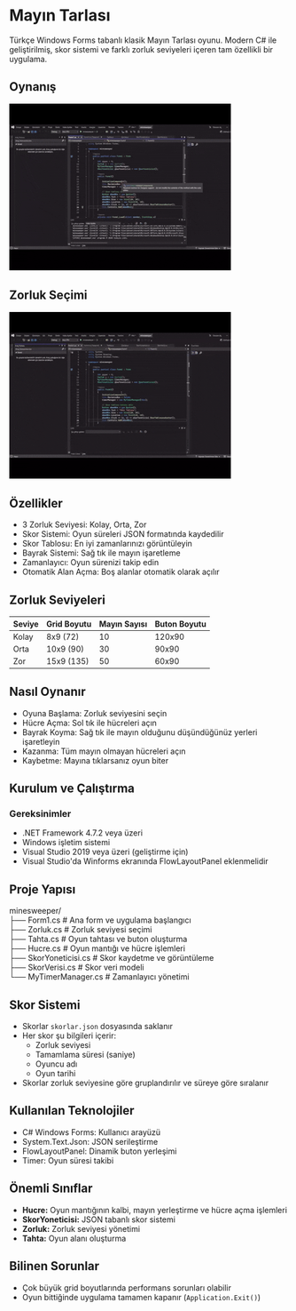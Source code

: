 # Mayın Tarlası

Türkçe Windows Forms tabanlı klasik Mayın Tarlası oyunu. Modern C# ile geliştirilmiş, skor sistemi ve farklı zorluk seviyeleri içeren tam özellikli bir uygulama.

## Oynanış

![Oynanış](gif/video.gif)

## Zorluk Seçimi

![Zorluk Seçimi](gif/video2.gif)

## Özellikler

- 3 Zorluk Seviyesi: Kolay, Orta, Zor
- Skor Sistemi: Oyun süreleri JSON formatında kaydedilir
- Skor Tablosu: En iyi zamanlarınızı görüntüleyin
- Bayrak Sistemi: Sağ tık ile mayın işaretleme
- Zamanlayıcı: Oyun sürenizi takip edin
- Otomatik Alan Açma: Boş alanlar otomatik olarak açılır

## Zorluk Seviyeleri

| Seviye | Grid Boyutu | Mayın Sayısı | Buton Boyutu |
|--------|-------------|--------------|---------------|
| Kolay  | 8x9 (72)     | 10           | 120x90        |
| Orta   | 10x9 (90)    | 30           | 90x90         |
| Zor    | 15x9 (135)   | 50           | 60x90         |

## Nasıl Oynanır

- Oyuna Başlama: Zorluk seviyesini seçin
- Hücre Açma: Sol tık ile hücreleri açın
- Bayrak Koyma: Sağ tık ile mayın olduğunu düşündüğünüz yerleri işaretleyin
- Kazanma: Tüm mayın olmayan hücreleri açın
- Kaybetme: Mayına tıklarsanız oyun biter

## Kurulum ve Çalıştırma

### Gereksinimler

- .NET Framework 4.7.2 veya üzeri
- Windows işletim sistemi
- Visual Studio 2019 veya üzeri (geliştirme için)
- Visual Studio'da Winforms ekranında FlowLayoutPanel eklenmelidir

## Proje Yapısı

minesweeper/  
├── Form1.cs              # Ana form ve uygulama başlangıcı  
├── Zorluk.cs             # Zorluk seviyesi seçimi  
├── Tahta.cs              # Oyun tahtası ve buton oluşturma  
├── Hucre.cs              # Oyun mantığı ve hücre işlemleri  
├── SkorYoneticisi.cs     # Skor kaydetme ve görüntüleme  
├── SkorVerisi.cs         # Skor veri modeli  
└── MyTimerManager.cs     # Zamanlayıcı yönetimi  

## Skor Sistemi

- Skorlar `skorlar.json` dosyasında saklanır
- Her skor şu bilgileri içerir:
  - Zorluk seviyesi
  - Tamamlama süresi (saniye)
  - Oyuncu adı
  - Oyun tarihi
- Skorlar zorluk seviyesine göre gruplandırılır ve süreye göre sıralanır

## Kullanılan Teknolojiler

- C# Windows Forms: Kullanıcı arayüzü
- System.Text.Json: JSON serileştirme
- FlowLayoutPanel: Dinamik buton yerleşimi
- Timer: Oyun süresi takibi

## Önemli Sınıflar

- **Hucre:** Oyun mantığının kalbi, mayın yerleştirme ve hücre açma işlemleri
- **SkorYoneticisi:** JSON tabanlı skor sistemi
- **Zorluk:** Zorluk seviyesi yönetimi
- **Tahta:** Oyun alanı oluşturma

## Bilinen Sorunlar

- Çok büyük grid boyutlarında performans sorunları olabilir
- Oyun bittiğinde uygulama tamamen kapanır (`Application.Exit()`)

